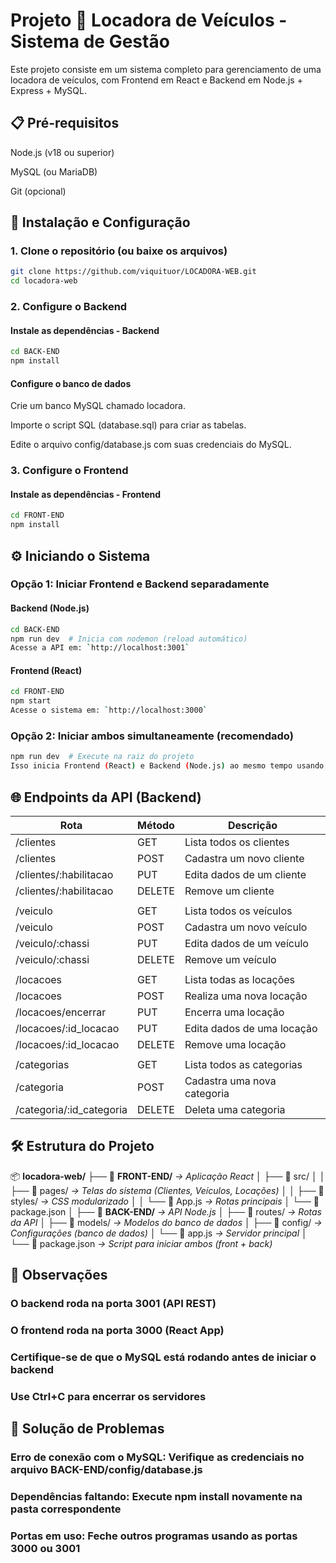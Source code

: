 # Projeto 📝 Locadora de Veículos - Sistema de Gestão

Este projeto consiste em um sistema completo para gerenciamento de uma locadora de veículos, com Frontend em React e Backend em Node.js + Express + MySQL.

## 📋 Pré-requisitos

Node.js (v18 ou superior)

MySQL (ou MariaDB)

Git (opcional)

## 🚀 Instalação e Configuração

### 1. Clone o repositório (ou baixe os arquivos)

```bash
git clone https://github.com/viquituor/LOCADORA-WEB.git
cd locadora-web
```

### 2. Configure o Backend

#### Instale as dependências - Backend

```bash
cd BACK-END
npm install
```

#### Configure o banco de dados

Crie um banco MySQL chamado locadora.

Importe o script SQL (database.sql) para criar as tabelas.

Edite o arquivo config/database.js com suas credenciais do MySQL.

### 3. Configure o Frontend

#### Instale as dependências - Frontend

```bash
cd FRONT-END
npm install
```

## ⚙️ Iniciando o Sistema

### Opção 1: Iniciar Frontend e Backend separadamente

#### Backend (Node.js)

```bash
cd BACK-END
npm run dev  # Inicia com nodemon (reload automático)
Acesse a API em: `http://localhost:3001`
```

#### Frontend (React)

```bash
cd FRONT-END
npm start
Acesse o sistema em: `http://localhost:3000`
```

### Opção 2: Iniciar ambos simultaneamente (recomendado)

```bash
npm run dev  # Execute na raiz do projeto
Isso inicia Frontend (React) e Backend (Node.js) ao mesmo tempo usando concurrently.

```

## 🌐 Endpoints da API (Backend)

|Rota | Método | Descrição|
|-----|--------|----------|
|/clientes | GET | Lista todos os clientes |
|/clientes | POST | Cadastra um novo cliente |
|/clientes/:habilitacao | PUT | Edita dados de um cliente |
|/clientes/:habilitacao | DELETE | Remove um cliente |
||||
|/veiculo | GET | Lista todos os veículos |
|/veiculo | POST | Cadastra um novo veículo |
|/veiculo/:chassi | PUT | Edita dados de um veículo |
|/veiculo/:chassi | DELETE | Remove um veículo |
||||
|/locacoes | GET | Lista todas as locações |
|/locacoes | POST | Realiza uma nova locação |
|/locacoes/encerrar | PUT | Encerra uma locação |
|/locacoes/:id_locacao | PUT | Edita dados de uma locação |
|/locacoes/:id_locacao | DELETE | Remove uma locação |
||||
|/categorias | GET | Lista todos as categorias |
|/categoria | POST| Cadastra uma nova categoria |
|/categoria/:id_categoria | DELETE | Deleta uma categoria |

## 🛠 Estrutura do Projeto

📦 **locadora-web/**
├── 📂 **FRONT-END/**           *→ Aplicação React*
│   ├── 📂 src/
│   │   ├── 📂 pages/       *→ Telas do sistema (Clientes, Veículos, Locações)*
│   │   ├── 📂 styles/      *→ CSS modularizado*
│   │   └── 📄 App.js       *→ Rotas principais*
│   └── 📄 package.json
│
├── 📂 **BACK-END/**            *→ API Node.js*
│   ├── 📂 routes/          *→ Rotas da API*
│   ├── 📂 models/          *→ Modelos do banco de dados*
│   ├── 📂 config/          *→ Configurações (banco de dados)*
│   └── 📄 app.js           *→ Servidor principal*
│
└── 📄 package.json         *→ Script para iniciar ambos (front + back)*

## 📌 Observações

### O backend roda na porta 3001 (API REST)

### O frontend roda na porta 3000 (React App)

### Certifique-se de que o MySQL está rodando antes de iniciar o backend

### Use Ctrl+C para encerrar os servidores

## 🔧 Solução de Problemas

### Erro de conexão com o MySQL: Verifique as credenciais no arquivo BACK-END/config/database.js

### Dependências faltando: Execute npm install novamente na pasta correspondente

### Portas em uso: Feche outros programas usando as portas 3000 ou 3001
